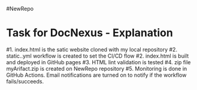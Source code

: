 #NewRepo
# Task for DocNexus - Explanation

#1. index.html is the satic website cloned with my local repository
#2. static..yml workflow is created to set the CI/CD flow
#2. index.html is built and deployed in GitHub pages
#3. HTML lint validation is tested
#4. zip file myArifact.zip is created on NewRepo repository
#5. Monitoring is done in GitHub Actions. Email notifications are turned on to notify if the workflow fails/succeeds.

